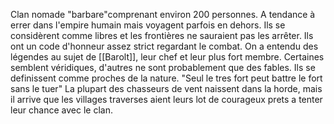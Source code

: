 Clan nomade "barbare"comprenant environ 200 personnes. A tendance à errer dans l'empire humain mais voyagent parfois en dehors. Ils se considèrent comme libres et les frontières ne sauraient pas les arrêter. Ils ont un code d'honneur assez strict regardant le combat. On a entendu des légendes au sujet de [[Barolt]], leur chef et leur plus fort membre. Certaines semblent véridiques, d'autres ne sont probablement que des fables.
Ils se definissent comme proches de la nature.
"Seul le tres fort peut battre le fort sans le tuer"
La plupart des chasseurs de vent naissent dans la horde, mais il arrive que les villages traverses aient leurs lot de courageux prets a tenter leur chance avec le clan.
